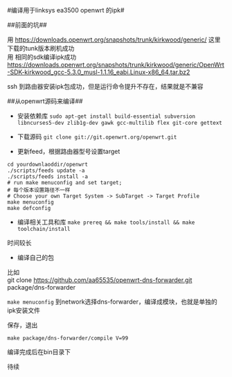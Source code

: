 #编译用于linksys ea3500 openwrt 的ipk#

##前面的坑##

用 https://downloads.openwrt.org/snapshots/trunk/kirkwood/generic/ 这里下载的tunk版本刷机成功  
用 相同的sdk编译ipk成功 https://downloads.openwrt.org/snapshots/trunk/kirkwood/generic/OpenWrt-SDK-kirkwood_gcc-5.3.0_musl-1.1.16_eabi.Linux-x86_64.tar.bz2  

ssh 到路由器安装ipk包成功，但是运行命令提升不存在，结果就是不兼容  

##从openwrt源码来编译##

- 安装依赖库
`sudo apt-get install build-essential subversion libncurses5-dev zlib1g-dev gawk gcc-multilib flex git-core gettext`

- 下载源码
`git clone git://git.openwrt.org/openwrt.git`

- 更新feed，根据路由器型号设置target
```
cd yourdownlaoddir/openwrt
./scripts/feeds update -a
./scripts/feeds install -a  
# run make menuconfig and set target; 
# 每个版本设置路径不一样
# Choose your own Target System -> SubTarget -> Target Profile
make menuconfig
make defconfig
```
- 编译相关工具和库
`make prereq && make tools/install && make toolchain/install`

时间较长

- 编译自己的包

比如  
git clone https://github.com/aa65535/openwrt-dns-forwarder.git package/dns-forwarder  

`make menuconfig`
到network选择dns-forwarder，编译成模块，也就是单独的ipk安装文件  

保存，退出 

`make package/dns-forwarder/compile V=99`

编译完成后在bin目录下

待续
